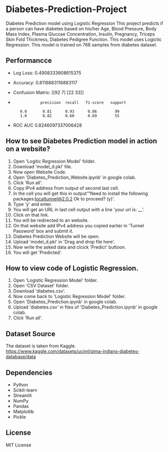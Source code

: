 # Diabetes-Prediction-Project
Diabetes Prediction model using Logistic Regression
This project predicts if a person can have diabetes based on his/her Age, Blood Pressure, Body Mass Index, Plasma Glucose Concentration, Insulin, Pregnancy, Triceps Skin Fold Thickness, Diabetes Pedigree Function. 
This model uses Logictic Regression.
This model is trained on 768 samples from diabetes dataset.

## Performancce
- Log Loss: 0.4908333908615375
- Accuracy: 0.8116883116883117
  
- Confusion Matrix:
 [[92  7]
 [22 33]]

-                 precision  recall   f1-score   support

         0.0       0.81      0.93      0.86        99
         1.0       0.82      0.60      0.69        55

- ROC AUC 0.8246097337006428
## How to see Diabetes Prediction model in action on a website?
1. Open 'Logitic Regression Model' folder.
2. Download 'model_d.pkl' file.
3. Now open Website Code.
4. Open 'Diabetes_Prediction_Website.ipynb' in google colab.
5. Click 'Run all'.
6. Copy IPv4 address from output of second last cell.
7. In the cell you will get this in output'"Need to install the following packages:localtunnel@2.0.2 Ok to proceed? (y)'.
8. Type 'y' and enter.
9. You will get an URL in last cell output with a line 'your url is: __'.
10. Click on that link.
11. You will be redirected to an website.
12. On that website add IPv4 address you copied earlier in 'Tunnel Password' box and submit it.
13. Diabetes Prediction Website will be open.
14. Upload 'model_d.pkl' in 'Drag and drop file here'.
15. Now write the asked data and clcick 'Predict' buttoon.
16. You will get 'Predicted'.
    
## How to view code of Logistic Regression.
1. Open 'Logistic Regression Model' folder.
2. Open 'CSV Dataset' folder.
3. Download 'diabetes.csv'.
4. Now come back to 'Logistic Regression Model' folder.
5. Open 'Diabetes_Prediction.ipynb' in google colab.
6. Upload 'diabetes.csv' in files of  'Diabetes_Prediction.ipynb' in google colab.
7. Click 'Run all'.

## Dataset Source
The dataset is taken from Kaggle.
https://www.kaggle.com/datasets/uciml/pima-indians-diabetes-database/data
   
## Dependencies
- Python
- Scikit-learn
- Streamlit
- NumPy
- Pandas
- Matplotlib
- Pickle
  
## License
MIT License
